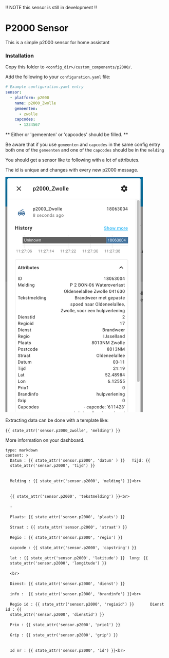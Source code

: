 !! NOTE this sensor is still in development !!

# P2000 Sensor

This is a simple p2000 sensor for home assistant

### Installation

Copy this folder to `<config_dir>/custom_components/p2000/`.

Add the following to your `configuration.yaml` file:


```yaml
# Example configuration.yaml entry
sensor:
  - platform: p2000
    name: p2000_Zwolle
    gemeenten:
      - zwolle
    capcodes:
      - 1234567
```

** Either or 'gemeenten' or 'capcodes' should be filled. **

Be aware that if you use `gemeenten` and `capcodes` in the same config entry both one of the `gemeenten` and one of the `capcodes` should be in the `melding`


You should get a sensor like te following with a lot of attributes.

The id is unique and changes with every new p2000 message.


![Tux, the Linux mascot](./assets/screenshot01.png)

Extracting data can be done with a template like:

`{{ state_attr('sensor.p2000_zwolle', 'melding') }}`

More information on your dashboard.

```
type: markdown
content: >
  Datum : {{ state_attr('sensor.p2000', 'datum' ) }}   Tijd: {{
  state_attr('sensor.p2000', 'tijd') }}


  Melding : {{ state_attr('sensor.p2000', 'melding') }}<br>


  {{ state_attr('sensor.p2000', 'tekstmelding') }}<br>

  -

  Plaats: {{ state_attr('sensor.p2000', 'plaats') }}

  Straat : {{ state_attr('sensor.p2000', 'straat') }} 

  Regio : {{ state_attr('sensor.p2000', 'regio') }}

  capcode : {{ state_attr('sensor.p2000', 'capstring') }}

  lat : {{ state_attr('sensor.p2000', 'latitude') }}  long: {{
  state_attr('sensor.p2000', 'longitude') }}

  <br>

  Dienst: {{ state_attr('sensor.p2000', 'dienst') }}

  info :  {{ state_attr('sensor.p2000', 'brandinfo') }}<br>

  Regio id : {{ state_attr('sensor.p2000', 'regioid') }}       Dienst id : {{
  state_attr('sensor.p2000', 'dienstid') }}

  Prio : {{ state_attr('sensor.p2000', 'prio1') }}

  Grip : {{ state_attr('sensor.p2000', 'grip') }}


  Id nr : {{ state_attr('sensor.p2000', 'id') }}<br>
```
